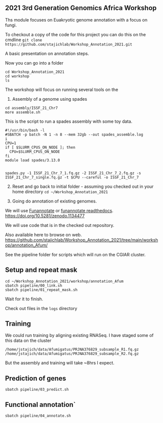 ## 2021 3rd Generation Genomics Africa Workshop

Ths module focuses on Euakryotic genome annotation with a focus on fungi.

To checkout a copy of the code for this project you can do this on the cmdline
`git clone https://github.com/stajichlab/Workshop_Annotation_2021.git`

A basic presentation on annotation steps.

Now you can go into a folder
```
cd Workshop_Annotation_2021
cd workshop
ls
```

The workshop will focus on running several tools on the
1. Assembly of a genome using spades

```
cd assembly/ISSF_21_Chr7
more assemble.sh
```
This is the script to run a spades assembly with some toy data.
```
#!/usr/bin/bash -l
#SBATCH -p batch -N 1 -n 8 --mem 32gb --out spades_assemble.log
i
CPU=1
if [ $SLURM_CPUS_ON_NODE ]; then
  CPU=$SLURM_CPUS_ON_NODE
fi
module load spades/3.13.0


spades.py -1 ISSF_21_Chr_7_1.fq.gz -2 ISSF_21_Chr_7_2.fq.gz -s ISSF_21_Chr_7_single.fq.gz -t $CPU --careful -o ISSF_21_Chr_7
```

2.  Reset and go back to initial folder - assuming you checked out in your home directory
`cd ~/Workshop_Annotation_2021`

3. Going do annotation of existing genomes.

We will use [Funannotate](https://github.com/nextgenusfs/funannotate/) or [funannotate readthedocs](https://funannotate.readthedocs.io/en/latest/). https://doi.org/10.5281/zenodo.1134477

We will use code that is in the checked out repository.

Also available here to browse on web.
https://github.com/stajichlab/Workshop_Annotation_2021/tree/main/workshop/annotation_Afum/

See the pipeline folder for scripts which will run on the CGIAR cluster.

## Setup and repeat mask

```
cd ~/Workshop_Annotation_2021/workshop/annotation_Afum
sbatch pipeline/00_link.sh
sbatch pipeline/01_repeat_mask.sh
```
Wait for it to finish.

Check out files in the `logs` directory

## Training

We could run training by aligning existing RNASeq.  I have staged some of this data on the cluster
```
/home/jstajich/data/Afumigatus/PRJNA376829_subsample_R1.fq.gz
/home/jstajich/data/Afumigatus/PRJNA376829_subsample_R2.fq.gz
```
But the assembly and training will take ~8hrs I expect.

## Prediction of genes
```
sbatch pipeline/03_predict.sh
```

## Functional annotation`

```
sbatch pipeline/04_annotate.sh
```
